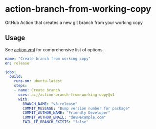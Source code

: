 # action-branch-from-working-copy

GitHub Action that creates a new git branch from your working copy

## Usage

See [action.yml](./action.yml) for comprehensive list of options.

```yaml
name: "Create branch from working copy"
on: release

jobs:
  build:
    runs-on: ubuntu-latest
    steps:
    - name: Create branch
      uses: acj/action-branch-from-working-copy@v1
      with:
        BRANCH_NAME: "v3-release"
        COMMIT_MESSAGE: "Bump version number for package"
        COMMIT_AUTHOR_NAME: "Friendly Developer"
        COMMIT_AUTHOR_EMAIL: "dev@example.com"
        FAIL_IF_BRANCH_EXISTS: "false"
```